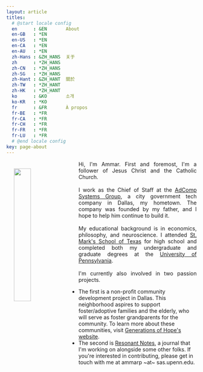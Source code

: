 ```yaml
---
layout: article
titles:
  # @start locale config
  en      : &EN       About
  en-GB   : *EN
  en-US   : *EN
  en-CA   : *EN
  en-AU   : *EN
  zh-Hans : &ZH_HANS  关于
  zh      : *ZH_HANS
  zh-CN   : *ZH_HANS
  zh-SG   : *ZH_HANS
  zh-Hant : &ZH_HANT  關於
  zh-TW   : *ZH_HANT
  zh-HK   : *ZH_HANT
  ko      : &KO       소개
  ko-KR   : *KO
  fr      : &FR       À propos
  fr-BE   : *FR
  fr-CA   : *FR
  fr-CH   : *FR
  fr-FR   : *FR
  fr-LU   : *FR
  # @end locale config
key: page-about
---
```


<style>
        img {
            float: left; 
            margin: 20px;
        }
        p {
            text-align: justify;
        }
        .shape{
          shape-margin: 20px;
        }
</style>

<div class="square">
        <div> 
            <img src="https://i.imgur.com/IDvVFSP.jpg" width="30%" height="30%">
        </div>

  <p>Hi, I'm Ammar. First and foremost, I'm a follower of Jesus Christ and the Catholic Church.
  <br> <br>
  I work as the Chief of Staff at the <a href="adcompsystems.com">AdComp Systems Group</a>, a city government tech company in Dallas, my hometown. The company was founded by my father, and I hope to help him continue to build it.
  <br> <br>
  My educational background is in economics, philosophy, and neuroscience. I attended <a href="smtexas.org">St. Mark's School of Texas</a> for high school and completed both my undergraduate and graduate degrees at the <a href="upenn.edu">University of Pennsylvania</a>.
  <br> <br>
  I'm currently also involved in two passion projects. 
  <ul>
    <li>The first is a non-profit community development project in Dallas. This neighborhood aspires to support foster/adoptive families and the elderly, who will serve as foster grandparents for the community. To learn more about these communities, visit <a href="https://ghdc.generationsofhope.org/">Generations of Hope's website</a>.</li>
    <li>The second is <a href="resonantnotes.com">Resonant Notes</a>, a journal that I'm working on alongside some other folks. If you're interested in contributing, please get in touch with me at ammarp ~at~ sas.upenn.edu.</li>
  </ul>
  </p>
</div>





